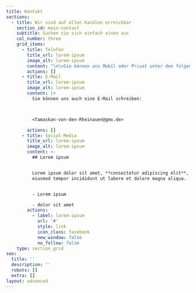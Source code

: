 ```yaml
---
title: Kontakt
sections:
  - title: Wir sind auf allen Kanälen erreichbar
    section_id: main-contact
    subtitle: Suchen sie sich einfach einen aus
    col_number: three
    grid_items:
      - title: Telefon
        title_url: lorem-ipsum
        image_alt: lorem-ipsum
        content: "\n\nSie können uns Mobil oder Privat unter den folgenden Nummern erreichen:\n\nMobil: [+49 176 32953174](tel:+4917632953174)\_\n\nPrivat: +49 2133 694144\n"
        actions: []
      - title: E-Mail
        title_url: lorem-ipsum
        image_alt: lorem-ipsum
        content: |+
          Sie können uns auch eine E-Mail schreiben: 



          <Tamaskan-von-den-Rheinauen@gmx.de>

        actions: []
      - title: Social-Media
        title_url: lorem-ipsum
        image_alt: lorem-ipsum
        content: >-
          ## Lorem ipsum


          Lorem ipsum dolor sit amet, **consectetur adipiscing elit**, sed do
          eiusmod tempor incididunt ut labore et dolore magna aliqua.


          - Lorem ipsum

          - dolor sit amet
        actions:
          - label: lorem-ipsum
            url: '#'
            style: link
            icon_class: facebook
            new_window: false
            no_follow: false
    type: section_grid
seo:
  title: ''
  description: ''
  robots: []
  extra: []
layout: advanced
---
```

